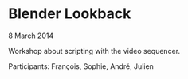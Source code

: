 Blender Lookback
================

8 March 2014

Workshop about scripting with the video sequencer.

Participants: François, Sophie, André, Julien 
